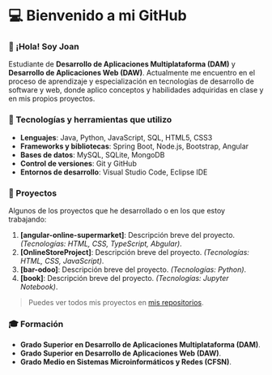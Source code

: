 # 💻 Bienvenido a mi GitHub

### 👋 ¡Hola! Soy Joan

Estudiante de **Desarrollo de Aplicaciones Multiplataforma (DAM)** y **Desarrollo de Aplicaciones Web (DAW)**. Actualmente me encuentro en el proceso de aprendizaje y especialización en tecnologías de desarrollo de software y web, donde aplico conceptos y habilidades adquiridas en clase y en mis propios proyectos.

### 🌟 Tecnologías y herramientas que utilizo

- **Lenguajes**: Java, Python, JavaScript, SQL, HTML5, CSS3
- **Frameworks y bibliotecas**: Spring Boot, Node.js, Bootstrap, Angular
- **Bases de datos**: MySQL, SQLite, MongoDB
- **Control de versiones**: Git y GitHub
- **Entornos de desarrollo**: Visual Studio Code, Eclipse IDE

### 📂 Proyectos

Algunos de los proyectos que he desarrollado o en los que estoy trabajando:

1. **[angular-online-supermarket]**: Descripción breve del proyecto. *(Tecnologías: HTML, CSS, TypeScript, Abgular)*.
2. **[OnlineStoreProject]**: Descripción breve del proyecto. *(Tecnologías: HTML, CSS, JavaScript)*.
3. **[bar-odoo]**: Descripción breve del proyecto. *(Tecnologías: Python)*.
4. **[book]**: Descripción breve del proyecto. *(Tecnologías: Jupyter Notebook)*.

> Puedes ver todos mis proyectos en [mis repositorios](https://github.com/bena-sudo?tab=repositories).

### 🎓 Formación

- **Grado Superior en Desarrollo de Aplicaciones Multiplataforma (DAM)**.
- **Grado Superior en Desarrollo de Aplicaciones Web (DAW)**.
- **Grado Medio en Sistemas Microinformáticos y Redes (CFSN)**.
